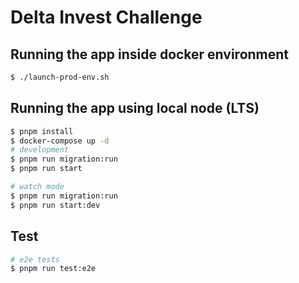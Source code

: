 # Delta Invest Challenge

## Running the app inside docker environment
```bash
$ ./launch-prod-env.sh
```

## Running the app using local node (LTS)
```bash
$ pnpm install
$ docker-compose up -d
# development
$ pnpm run migration:run
$ pnpm run start

# watch mode
$ pnpm run migration:run
$ pnpm run start:dev
```

## Test

```bash
# e2e tests
$ pnpm run test:e2e
```